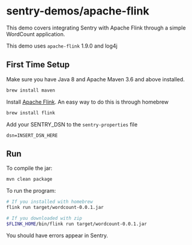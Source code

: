 # sentry-demos/apache-flink

This demo covers integrating Sentry with Apache Flink through a simple WordCount application.

This demo uses `apache-flink` 1.9.0 and log4j

## First Time Setup

Make sure you have Java 8 and Apache Maven 3.6 and above installed.

```bash
brew install maven
```

Install [Apache Flink](https://flink.apache.org/downloads.html). An easy way to do this is through homebrew

```bash
brew install flink
```

Add your SENTRY_DSN to the `sentry-properties` file

```properties
dsn=INSERT_DSN_HERE
```

## Run

To compile the jar:

```bash
mvn clean package
```

To run the program:

```bash
# If you installed with homebrew
flink run target/wordcount-0.0.1.jar

# If you downloaded with zip
$FLINK_HOME/bin/flink run target/wordcount-0.0.1.jar
```

You should have errors appear in Sentry.
